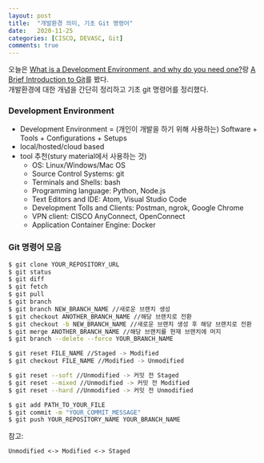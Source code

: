 ```yaml
---
layout: post
title:  "개발환경 의미, 기초 Git 명령어"
date:   2020-11-25
categories: [CISCO, DEVASC, Git]
comments: true
---
```


오늘은 [What is a Development Environment, and why do you need one?][1]랑 [A Brief Introduction to Git][2]를 봤다.   
개발환경에 대한 개념을 간단히 정리하고 기초 git 명령어를 정리했다.   

### Development Environment   
* Development Environment = (개인이 개발을 하기 위해 사용하는) Software + Tools + Configurations + Setups   
* local/hosted/cloud based   
* tool 추천(stury material에서 사용하는 것)
	* OS: Linux/Windows/Mac OS
	* Source Control Systems: git
	* Terminals and Shells: bash
	* Programming language: Python, Node.js
	* Text Editors and IDE: Atom, Visual Studio Code
	* Development Tolls and Clients: Postman, ngrok, Google Chrome
	* VPN client: CISCO AnyConnect, OpenConnect
	* Application Container Engine: Docker   

### Git 명령어 모음
```sh
$ git clone YOUR_REPOSITORY_URL
$ git status
$ git diff
$ git fetch
$ git pull
$ git branch
$ git branch NEW_BRANCH_NAME //새로운 브랜치 생성
$ git checkout ANOTHER_BRANCH_NAME //해당 브랜치로 전환
$ git checkout -b NEW_BRANCH_NAME //새로운 브랜치 생성 후 해당 브랜치로 전환
$ git merge ANOTHER_BRANCH_NAME //해당 브랜치를 현재 브랜치에 머지
$ git branch --delete --force YOUR_BRANCH_NAME

$ git reset FILE_NAME //Staged -> Modified
$ git checkout FILE_NAME //Modified -> Unmodified

$ git reset --soft //Unmodified -> 커밋 전 Staged
$ git reset --mixed //Unmodified -> 커밋 전 Modified
$ git reset --hard //Unmodified -> 커밋 전 Unmodified

$ git add PATH_TO_YOUR_FILE
$ git commit -m "YOUR_COMMIT_MESSAGE"
$ git push YOUR_REPOSITORY_NAME YOUR_BRANCH_NAME

```

참고:
```
Unmodified <-> Modified <-> Staged
```

[1]: https://developer.cisco.com/learning/lab/dev-what/step/1
[2]: https://developer.cisco.com/learning/lab/git-basic-workflows/step/1
